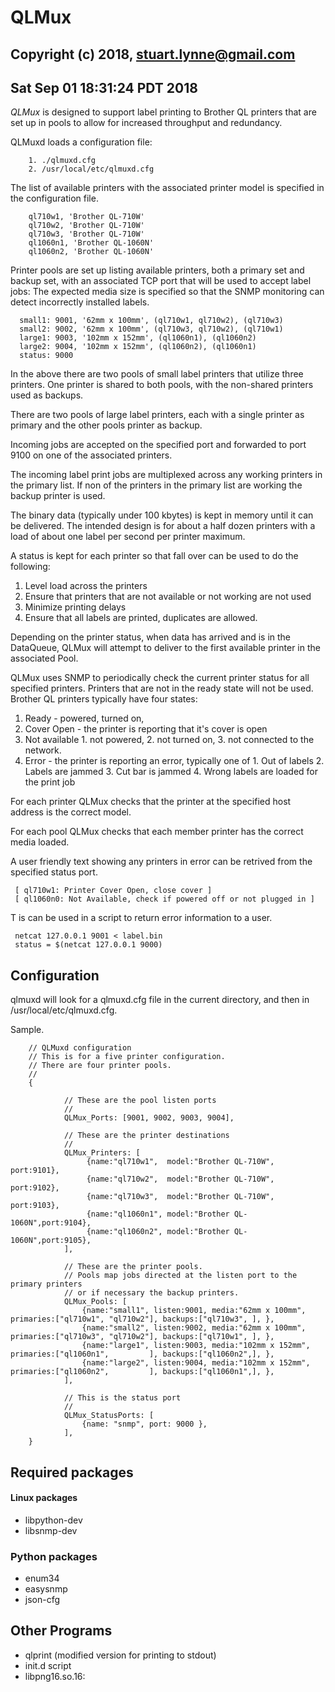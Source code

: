 # QLMux
## Copyright (c) 2018, stuart.lynne@gmail.com
## Sat Sep 01 18:31:24 PDT 2018 

*QLMux* is designed to support label printing to Brother QL printers that are set up in pools to allow for increased throughput 
and redundancy.

QLMuxd loads a configuration file:

        1. ./qlmuxd.cfg
        2. /usr/local/etc/qlmuxd.cfg

The list of available printers with the associated printer model is specified in the configuration file.

        ql710w1, 'Brother QL-710W'
        ql710w2, 'Brother QL-710W'
        ql710w3, 'Brother QL-710W'
        ql1060n1, 'Brother QL-1060N'
        ql1060n2, 'Brother QL-1060N'

Printer pools are set up listing available printers, both a primary set and backup set, with an associated TCP port that will 
be used to accept label jobs: The expected media size is specified so that the SNMP monitoring can detect incorrectly installed
labels.

      small1: 9001, '62mm x 100mm', (ql710w1, ql710w2), (ql710w3)
      small2: 9002, '62mm x 100mm', (ql710w3, ql710w2), (ql710w1)
      large1: 9003, '102mm x 152mm', (ql1060n1), (ql1060n2)
      large2: 9004, '102mm x 152mm', (ql1060n2), (ql1060n1)
      status: 9000

In the above there are two pools of small label printers that utilize three printers. One printer is shared to both pools, with the non-shared printers used as backups. 

There are two pools of large label printers, each with a single printer as primary and the other pools printer as backup.

Incoming jobs are accepted on the specified port and forwarded to port 9100 on one of the associated printers.

The incoming label print jobs are multiplexed across any working printers in the primary list. If non of the printers in the primary list are working the backup printer is used.

The binary data (typically under 100 kbytes) is kept in memory until it can be delivered. The intended
design is for about a half dozen printers with a load of about one label per second per printer maximum.

A status is kept for each printer so that fall over can be used to do the following:

  1. Level load across the printers
  2. Ensure that printers that are not available or not working are not used
  3. Minimize printing delays
  4. Ensure that all labels are printed, duplicates are allowed.

Depending on the printer status, when data has arrived and is in the DataQueue, QLMux will attempt
to deliver to the first available printer in the associated Pool. 

QLMux uses SNMP to periodically check the current printer status for all specified printers. Printers that are
not in the ready state will not be used. Brother QL printers typically have four states:

  1. Ready - powered, turned on,
  2. Cover Open - the printer is reporting that it's cover is open
  3. Not available
    1. not powered,
    2. not turned on,
    3. not connected to the network.
  4. Error - the printer is reporting an error, typically one of
    1. Out of labels
    2. Labels are jammed
    3. Cut bar is jammed
    4. Wrong labels are loaded for the print job

For each printer QLMux checks that the printer at the specified host address is the correct model.

For each pool QLMux checks that each member printer has the correct media loaded.

A user friendly text showing any printers in error can be retrived from the specified status port. 

     [ ql710w1: Printer Cover Open, close cover ]
     [ ql1060n0: Not Available, check if powered off or not plugged in ]


T    is can be used in a script to return error information to a user.

     netcat 127.0.0.1 9001 < label.bin
     status = $(netcat 127.0.0.1 9000)

## Configuration

qlmuxd will look for a qlmuxd.cfg file in the current directory, and then in
/usr/local/etc/qlmuxd.cfg.

Sample.


        // QLMuxd configuration
        // This is for a five printer configuration.
        // There are four printer pools.
        //
        {

                // These are the pool listen ports
                //
                QLMux_Ports: [9001, 9002, 9003, 9004],

                // These are the printer destinations
                //
                QLMux_Printers: [
                     {name:"ql710w1",  model:"Brother QL-710W", port:9101},
                     {name:"ql710w2",  model:"Brother QL-710W", port:9102},
                     {name:"ql710w3",  model:"Brother QL-710W", port:9103},
                     {name:"ql1060n1", model:"Brother QL-1060N",port:9104},
                     {name:"ql1060n2", model:"Brother QL-1060N",port:9105},
                ],

                // These are the printer pools.
                // Pools map jobs directed at the listen port to the primary printers 
                // or if necessary the backup printers.
                QLMux_Pools: [
                    {name:"small1", listen:9001, media:"62mm x 100mm",  primaries:["ql710w1", "ql710w2"], backups:["ql710w3", ], },
                    {name:"small2", listen:9002, media:"62mm x 100mm",  primaries:["ql710w3", "ql710w2"], backups:["ql710w1", ], },
                    {name:"large1", listen:9003, media:"102mm x 152mm", primaries:["ql1060n1",         ], backups:["ql1060n2",], },
                    {name:"large2", listen:9004, media:"102mm x 152mm", primaries:["ql1060n2",         ], backups:["ql1060n1",], },
                ],

                // This is the status port
                //
                QLMux_StatusPorts: [
                    {name: "snmp", port: 9000 },
                ],
        }



## Required packages

#### Linux packages
  - libpython-dev
  - libsnmp-dev

### Python packages
  - enum34
  - easysnmp
  - json-cfg  

## Other Programs

  - qlprint (modified version for printing to stdout)
  - init.d script
  - libpng16.so.16:


